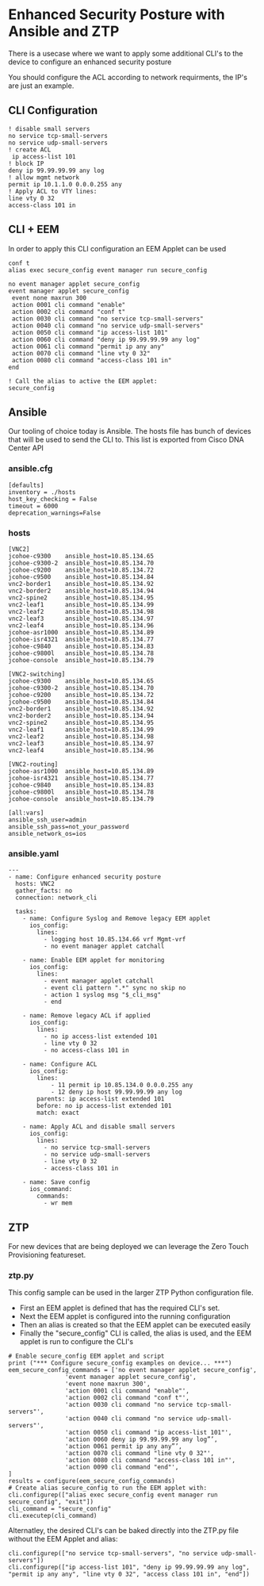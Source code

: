 # Enhanced Security Posture with Ansible and ZTP

There is a usecase where we want to apply some additional CLI's to the device to configure an enhanced security posture

You should configure the ACL according to network requirments, the IP's are just an example.

## CLI Configuration
```
! disable small servers
no service tcp-small-servers
no service udp-small-servers
! create ACL
 ip access-list 101 
! block IP
deny ip 99.99.99.99 any log
! allow mgmt network
permit ip 10.1.1.0 0.0.0.255 any
! Apply ACL to VTY lines:
line vty 0 32
access-class 101 in
```

## CLI + EEM 
In order to apply this CLI configuration an EEM Applet can be used 

```
conf t
alias exec secure_config event manager run secure_config

no event manager applet secure_config
event manager applet secure_config
 event none maxrun 300
 action 0001 cli command "enable"
 action 0002 cli command "conf t"
 action 0030 cli command "no service tcp-small-servers"
 action 0040 cli command "no service udp-small-servers"
 action 0050 cli command "ip access-list 101"
 action 0060 cli command "deny ip 99.99.99.99 any log"
 action 0061 cli command "permit ip any any"
 action 0070 cli command "line vty 0 32"
 action 0080 cli command "access-class 101 in"
end

! Call the alias to active the EEM applet:
secure_config
```


## Ansible

Our tooling of choice today is Ansible. The hosts file has bunch of devices that will be used to send the CLI to. This list is exported from Cisco DNA Center API

### ansible.cfg

```
[defaults]
inventory = ./hosts
host_key_checking = False
timeout = 6000
deprecation_warnings=False
```

### hosts
```
[VNC2]
jcohoe-c9300    ansible_host=10.85.134.65
jcohoe-c9300-2  ansible_host=10.85.134.70
jcohoe-c9200    ansible_host=10.85.134.72
jcohoe-c9500    ansible_host=10.85.134.84
vnc2-border1    ansible_host=10.85.134.92
vnc2-border2    ansible_host=10.85.134.94
vnc2-spine2     ansible_host=10.85.134.95
vnc2-leaf1      ansible_host=10.85.134.99
vnc2-leaf2      ansible_host=10.85.134.98
vnc2-leaf3      ansible_host=10.85.134.97
vnc2-leaf4      ansible_host=10.85.134.96
jcohoe-asr1000  ansible_host=10.85.134.89
jcohoe-isr4321  ansible_host=10.85.134.77
jcohoe-c9840    ansible_host=10.85.134.83
jcohoe-c9800l   ansible_host=10.85.134.78
jcohoe-console  ansible_host=10.85.134.79

[VNC2-switching]
jcohoe-c9300    ansible_host=10.85.134.65
jcohoe-c9300-2  ansible_host=10.85.134.70
jcohoe-c9200    ansible_host=10.85.134.72
jcohoe-c9500    ansible_host=10.85.134.84
vnc2-border1    ansible_host=10.85.134.92
vnc2-border2    ansible_host=10.85.134.94
vnc2-spine2     ansible_host=10.85.134.95
vnc2-leaf1      ansible_host=10.85.134.99
vnc2-leaf2      ansible_host=10.85.134.98
vnc2-leaf3      ansible_host=10.85.134.97
vnc2-leaf4      ansible_host=10.85.134.96

[VNC2-routing]
jcohoe-asr1000  ansible_host=10.85.134.89
jcohoe-isr4321  ansible_host=10.85.134.77
jcohoe-c9840    ansible_host=10.85.134.83
jcohoe-c9800l   ansible_host=10.85.134.78
jcohoe-console  ansible_host=10.85.134.79

[all:vars]
ansible_ssh_user=admin
ansible_ssh_pass=not_your_password
ansible_network_os=ios
```

### ansible.yaml
```
---
- name: Configure enhanced security posture
  hosts: VNC2
  gather_facts: no
  connection: network_cli

  tasks:
    - name: Configure Syslog and Remove legacy EEM applet
      ios_config:
        lines:
          - logging host 10.85.134.66 vrf Mgmt-vrf
          - no event manager applet catchall
        
    - name: Enable EEM applet for monitoring
      ios_config:
        lines:
          - event manager applet catchall
          - event cli pattern ".*" sync no skip no
          - action 1 syslog msg "$_cli_msg"
          - end

    - name: Remove legacy ACL if applied
      ios_config:
        lines:
          - no ip access-list extended 101
          - line vty 0 32
          - no access-class 101 in

    - name: Configure ACL
      ios_config:
        lines:
            - 11 permit ip 10.85.134.0 0.0.0.255 any
            - 12 deny ip host 99.99.99.99 any log
        parents: ip access-list extended 101
        before: no ip access-list extended 101
        match: exact

    - name: Apply ACL and disable small servers
      ios_config:
        lines:
          - no service tcp-small-servers
          - no service udp-small-servers
          - line vty 0 32
          - access-class 101 in 

    - name: Save config
      ios_command:
        commands:
          - wr mem
```

## ZTP
For new devices that are being deployed we can leverage the Zero Touch Provisioning featureset. 

### ztp.py
This config sample can be used in the larger ZTP Python configuration file. 

* First an EEM applet is defined that has the required CLI's set.
* Next the EEM applet is configured into the running configuration
* Then an alias is created so that the EEM applet can be executed easily
* Finally the "secure_config" CLI is called, the alias is used, and the EEM applet is run to configure the CLI's


```
# Enable secure_config EEM applet and script
print ("*** Configure secure_config examples on device... ***")
eem_secure_config_commands = ['no event manager applet secure_config',
                'event manager applet secure_config',
                'event none maxrun 300',
                'action 0001 cli command "enable"',
                'action 0002 cli command "conf t"',
                'action 0030 cli command "no service tcp-small-servers"',
                'action 0040 cli command "no service udp-small-servers"',
                'action 0050 cli command "ip access-list 101"',
                'action 0060 deny ip 99.99.99.99 any log”’,
                'action 0061 permit ip any any”’,
                'action 0070 cli command "line vty 0 32"',
                'action 0080 cli command "access-class 101 in"',
                'action 0090 cli command "end"',
]
results = configure(eem_secure_config_commands)
# Create alias secure_config to run the EEM applet with:
cli.configurep(["alias exec secure_config event manager run secure_config", "exit"])
cli_command = "secure_config"
cli.executep(cli_command)
``` 
 
Alternatley, the desired CLI's can be baked directly into the ZTP.py file without the EEM Applet and alias:

```
cli.configurep(["no service tcp-small-servers", "no service udp-small-servers"])
cli.configurep(["ip access-list 101", "deny ip 99.99.99.99 any log", "permit ip any any", "line vty 0 32", "access class 101 in", "end"])
```


 
